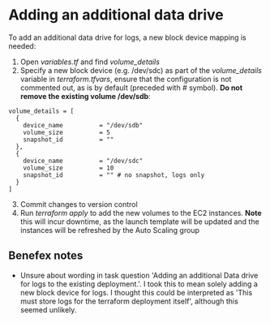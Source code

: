 # Adding an additional data drive
To add an additional data drive for logs, a new block device mapping is needed:

1. Open _variables.tf_ and find _volume\_details_
2. Specify a new block device (e.g. /dev/sdc) as part of the _volume\_details_ variable in _terraform.tfvars_, ensure that the configuration is not commented out, as is by default (preceded with # symbol). **Do not remove the existing volume /dev/sdb**:
```
volume_details = [
  {
    device_name          = "/dev/sdb"
    volume_size          = 5
    snapshot_id          = ""
  },
  {
    device_name          = "/dev/sdc"
    volume_size          = 10
    snapshot_id          = "" # no snapshot, logs only
  }
]
```
3. Commit changes to version control
4. Run _terraform apply_ to add the new volumes to the EC2 instances. **Note** this will incur downtime, as the launch template will be updated and the instances will be refreshed by the Auto Scaling group

## Benefex notes
- Unsure about wording in task question 'Adding an additional Data drive for logs to the existing deployment.'. I took this to mean solely adding a new block device for logs. I thought this could be interpreted as 'This must store logs for the terraform deployment itself', although this seemed unlikely.

